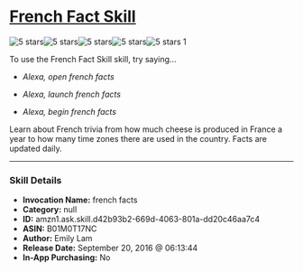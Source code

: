 # [French Fact Skill](http://alexa.amazon.com/#skills/amzn1.ask.skill.d42b93b2-669d-4063-801a-dd20c46aa7c4)
![5 stars](../../images/ic_star_black_18dp_1x.png)![5 stars](../../images/ic_star_black_18dp_1x.png)![5 stars](../../images/ic_star_black_18dp_1x.png)![5 stars](../../images/ic_star_black_18dp_1x.png)![5 stars](../../images/ic_star_black_18dp_1x.png) 1

To use the French Fact Skill skill, try saying...

* *Alexa, open french facts*

* *Alexa, launch french facts*

* *Alexa, begin french facts*

Learn about French trivia from how much cheese is produced in France a year to how many time zones there are used in the country. Facts are updated daily.

***

### Skill Details

* **Invocation Name:** french facts
* **Category:** null
* **ID:** amzn1.ask.skill.d42b93b2-669d-4063-801a-dd20c46aa7c4
* **ASIN:** B01M0T17NC
* **Author:** Emily Lam
* **Release Date:** September 20, 2016 @ 06:13:44
* **In-App Purchasing:** No
